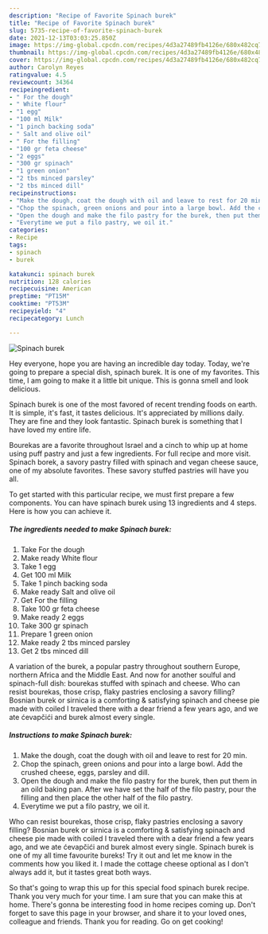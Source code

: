 ```yaml
---
description: "Recipe of Favorite Spinach burek"
title: "Recipe of Favorite Spinach burek"
slug: 5735-recipe-of-favorite-spinach-burek
date: 2021-12-13T03:03:25.850Z
image: https://img-global.cpcdn.com/recipes/4d3a27489fb4126e/680x482cq70/spinach-burek-recipe-main-photo.jpg
thumbnail: https://img-global.cpcdn.com/recipes/4d3a27489fb4126e/680x482cq70/spinach-burek-recipe-main-photo.jpg
cover: https://img-global.cpcdn.com/recipes/4d3a27489fb4126e/680x482cq70/spinach-burek-recipe-main-photo.jpg
author: Carolyn Reyes
ratingvalue: 4.5
reviewcount: 34364
recipeingredient:
- " For the dough"
- " White flour"
- "1 egg"
- "100 ml Milk"
- "1 pinch backing soda"
- " Salt and olive oil"
- " For the filling"
- "100 gr feta cheese"
- "2 eggs"
- "300 gr spinach"
- "1 green onion"
- "2 tbs minced parsley"
- "2 tbs minced dill"
recipeinstructions:
- "Make the dough, coat the dough with oil and leave to rest for 20 min."
- "Chop the spinach, green onions and pour into a large bowl. Add the crushed cheese, eggs, parsley and dill."
- "Open the dough and make the filo pastry for the burek, then put them in an oild baking pan. After we have set the half of the filo pastry, pour the filling and then place the other half of the filo pastry."
- "Everytime we put a filo pastry, we oil it."
categories:
- Recipe
tags:
- spinach
- burek

katakunci: spinach burek 
nutrition: 128 calories
recipecuisine: American
preptime: "PT15M"
cooktime: "PT53M"
recipeyield: "4"
recipecategory: Lunch

---
```



![Spinach burek](https://img-global.cpcdn.com/recipes/4d3a27489fb4126e/680x482cq70/spinach-burek-recipe-main-photo.jpg)

Hey everyone, hope you are having an incredible day today. Today, we're going to prepare a special dish, spinach burek. It is one of my favorites. This time, I am going to make it a little bit unique. This is gonna smell and look delicious.

Spinach burek is one of the most favored of recent trending foods on earth. It is simple, it's fast, it tastes delicious. It's appreciated by millions daily. They are fine and they look fantastic. Spinach burek is something that I have loved my entire life.

Bourekas are a favorite throughout Israel and a cinch to whip up at home using puff pastry and just a few ingredients. For full recipe and more visit. Spinach borek, a savory pastry filled with spinach and vegan cheese sauce, one of my absolute favorites. These savory stuffed pastries will have you all.


To get started with this particular recipe, we must first prepare a few components. You can have spinach burek using 13 ingredients and 4 steps. Here is how you can achieve it.

<!--inarticleads1-->

##### The ingredients needed to make Spinach burek:

1. Take  For the dough
1. Make ready  White flour
1. Take 1 egg
1. Get 100 ml Milk
1. Take 1 pinch backing soda
1. Make ready  Salt and olive oil
1. Get  For the filling
1. Take 100 gr feta cheese
1. Make ready 2 eggs
1. Take 300 gr spinach
1. Prepare 1 green onion
1. Make ready 2 tbs minced parsley
1. Get 2 tbs minced dill


A variation of the burek, a popular pastry throughout southern Europe, northern Africa and the Middle East. And now for another soulful and spinach-full dish: bourekas stuffed with spinach and cheese. Who can resist bourekas, those crisp, flaky pastries enclosing a savory filling? Bosnian burek or sirnica is a comforting &amp; satisfying spinach and cheese pie made with coiled I traveled there with a dear friend a few years ago, and we ate ćevapčići and burek almost every single. 

<!--inarticleads2-->

##### Instructions to make Spinach burek:

1. Make the dough, coat the dough with oil and leave to rest for 20 min.
1. Chop the spinach, green onions and pour into a large bowl. Add the crushed cheese, eggs, parsley and dill.
1. Open the dough and make the filo pastry for the burek, then put them in an oild baking pan. After we have set the half of the filo pastry, pour the filling and then place the other half of the filo pastry.
1. Everytime we put a filo pastry, we oil it.


Who can resist bourekas, those crisp, flaky pastries enclosing a savory filling? Bosnian burek or sirnica is a comforting &amp; satisfying spinach and cheese pie made with coiled I traveled there with a dear friend a few years ago, and we ate ćevapčići and burek almost every single. Spinach burek is one of my all time favourite bureks! Try it out and let me know in the comments how you liked it. I made the cottage cheese optional as I don&#39;t always add it, but it tastes great both ways. 

So that's going to wrap this up for this special food spinach burek recipe. Thank you very much for your time. I am sure that you can make this at home. There's gonna be interesting food in home recipes coming up. Don't forget to save this page in your browser, and share it to your loved ones, colleague and friends. Thank you for reading. Go on get cooking!
